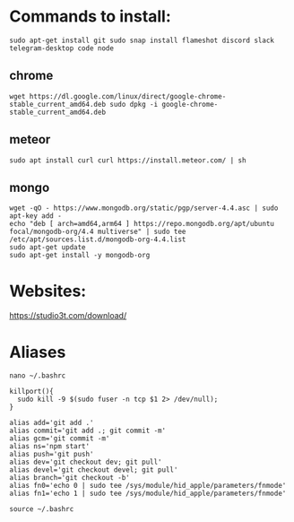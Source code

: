 # Commands to install:

`
sudo apt-get install git
sudo snap install flameshot discord slack telegram-desktop code node
`
## chrome
`
wget https://dl.google.com/linux/direct/google-chrome-stable_current_amd64.deb
sudo dpkg -i google-chrome-stable_current_amd64.deb
`
## meteor
`
sudo apt install curl
curl https://install.meteor.com/ | sh
`

## mongo
```
wget -qO - https://www.mongodb.org/static/pgp/server-4.4.asc | sudo apt-key add -
echo "deb [ arch=amd64,arm64 ] https://repo.mongodb.org/apt/ubuntu focal/mongodb-org/4.4 multiverse" | sudo tee /etc/apt/sources.list.d/mongodb-org-4.4.list
sudo apt-get update
sudo apt-get install -y mongodb-org
```

# Websites:

https://studio3t.com/download/

# Aliases

`
nano ~/.bashrc
`

```
killport(){ 
  sudo kill -9 $(sudo fuser -n tcp $1 2> /dev/null);
}

alias add='git add .'
alias commit='git add .; git commit -m'
alias gcm='git commit -m'
alias ns='npm start'
alias push='git push'
alias dev='git checkout dev; git pull'
alias devel='git checkout devel; git pull'
alias branch='git checkout -b'
alias fn0='echo 0 | sudo tee /sys/module/hid_apple/parameters/fnmode'
alias fn1='echo 1 | sudo tee /sys/module/hid_apple/parameters/fnmode'
```

`
source ~/.bashrc
`

